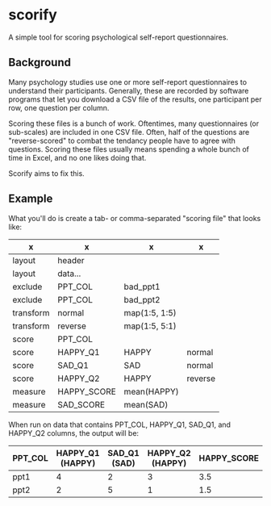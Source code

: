 scorify
=======

A simple tool for scoring psychological self-report questionnaires.


## Background

Many psychology studies use one or more self-report questionnaires to understand their participants. Generally, these are recorded by software programs that let you download a CSV file of the results, one participant per row, one question per column.

Scoring these files is a bunch of work. Oftentimes, many questionnaires (or sub-scales) are included in one CSV file. Often, half of the questions are "reverse-scored" to combat the tendancy people have to agree with questions. Scoring these files usually means spending a whole bunch of time in Excel, and no one likes doing that.

Scorify aims to fix this.

## Example

What you'll do is create a tab- or comma-separated "scoring file" that looks like:

x|x|x|x
-|-|-|-
layout | header | |
layout | data... | |
exclude | PPT_COL | bad_ppt1 |
exclude | PPT_COL | bad_ppt2 |
transform | normal | map(1:5, 1:5) |
transform | reverse | map(1:5, 5:1) |
score | PPT_COL | |
score | HAPPY_Q1 | HAPPY | normal
score | SAD_Q1 | SAD | normal
score | HAPPY_Q2 | HAPPY | reverse
measure | HAPPY_SCORE | mean(HAPPY) |
measure | SAD_SCORE | mean(SAD) |

When run on data that contains PPT_COL, HAPPY_Q1, SAD_Q1, and HAPPY_Q2 columns, the output will be:

PPT_COL | HAPPY_Q1 (HAPPY) | SAD_Q1 (SAD) | HAPPY_Q2 (HAPPY) | HAPPY_SCORE | SAD_SCORE
--------|------------------|--------------|------------------|-------------|----------
ppt1 | 4 | 2 | 3 | 3.5 | 2
ppt2 | 2 | 5 | 1 | 1.5 | 5